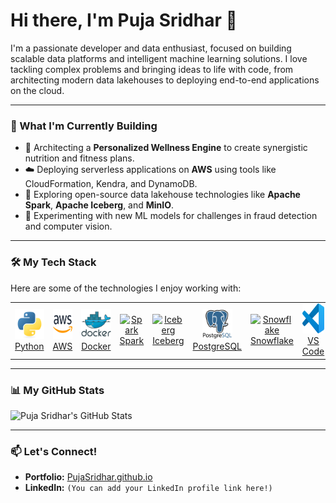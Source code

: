# Hi there, I'm Puja Sridhar 👋

I'm a passionate developer and data enthusiast, focused on building scalable data platforms and intelligent machine learning solutions. I love tackling complex problems and bringing ideas to life with code, from architecting modern data lakehouses to deploying end-to-end applications on the cloud.

---

### 🚀 What I'm Currently Building

* 🧠 Architecting a **Personalized Wellness Engine** to create synergistic nutrition and fitness plans.
* ☁️ Deploying serverless applications on **AWS** using tools like CloudFormation, Kendra, and DynamoDB.
* 🧊 Exploring open-source data lakehouse technologies like **Apache Spark**, **Apache Iceberg**, and **MinIO**.
* 🤖 Experimenting with new ML models for challenges in fraud detection and computer vision.

---

### 🛠️ My Tech Stack

Here are some of the technologies I enjoy working with:

<table>
  <tr>
    <td align="center" width="96">
      <a href="https://www.python.org" target="_blank" rel="noreferrer">
        <img src="https://raw.githubusercontent.com/devicons/devicon/master/icons/python/python-original.svg" width="48" height="48" alt="Python" />
        <br>Python
      </a>
    </td>
    <td align="center" width="96">
      <a href="https://aws.amazon.com" target="_blank" rel="noreferrer">
        <img src="https://raw.githubusercontent.com/devicons/devicon/master/icons/amazonwebservices/amazonwebservices-original-wordmark.svg" width="48" height="48" alt="AWS" />
        <br>AWS
      </a>
    </td>
    <td align="center" width="96">
      <a href="https://www.docker.com/" target="_blank" rel="noreferrer">
        <img src="https://raw.githubusercontent.com/devicons/devicon/master/icons/docker/docker-original-wordmark.svg" width="48" height="48" alt="Docker" />
        <br>Docker
      </a>
    </td>
     <td align="center" width="96">
      <a href="https://spark.apache.org/" target="_blank" rel="noreferrer">
        <img src="https://www.vectorlogo.zone/logos/apache_spark/apache_spark-icon.svg" width="48" height="48" alt="Spark" />
        <br>Spark
      </a>
    </td>
    <td align="center" width="96">
      <a href="https://iceberg.apache.org/" target="_blank" rel="noreferrer">
        <img src="https://iceberg.apache.org/img/apache-iceberg-avatar.png" width="48" height="48" alt="Iceberg" />
        <br>Iceberg
      </a>
    </td>
    <td align="center" width="96">
      <a href="https://www.postgresql.org" target="_blank" rel="noreferrer">
        <img src="https://raw.githubusercontent.com/devicons/devicon/master/icons/postgresql/postgresql-original-wordmark.svg" width="48" height="48" alt="PostgreSQL" />
        <br>PostgreSQL
      </a>
    </td>
    <td align="center" width="96">
      <a href="https://www.snowflake.com/" target="_blank" rel="noreferrer">
        <img src="https://cdn.worldvectorlogo.com/logos/snowflake-2.svg" width="48" height="48" alt="Snowflake" />
        <br>Snowflake
      </a>
    </td>
     <td align="center" width="96">
      <a href="https://code.visualstudio.com/" target="_blank" rel="noreferrer">
        <img src="https://raw.githubusercontent.com/devicons/devicon/master/icons/vscode/vscode-original.svg" width="48" height="48" alt="VS Code" />
        <br>VS Code
      </a>
    </td>
  </tr>
</table>

---

### 📊 My GitHub Stats

![Puja Sridhar's GitHub Stats](https://github-readme-stats.vercel.app/api?username=PujaSridhar&show_icons=true&theme=github_dark&hide_border=true&count_private=true&rank_icon=github)

---

### 📫 Let's Connect!

* **Portfolio:** [PujaSridhar.github.io](https://PujaSridhar.github.io)
* **LinkedIn:** `(You can add your LinkedIn profile link here!)`

